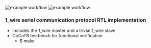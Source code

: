 ![example workflow](https://github.com/npatsiatzis/1_wire/actions/workflows/regression.yml/badge.svg)
![example workflow](https://github.com/npatsiatzis/1_wire/actions/workflows/coverage.yml/badge.svg)

### 1_wire serial communication protocol RTL implementation

- includes the 1_wire master and a trivial 1_wire slave
- CoCoTB testbench for functional verification
    - $ make


